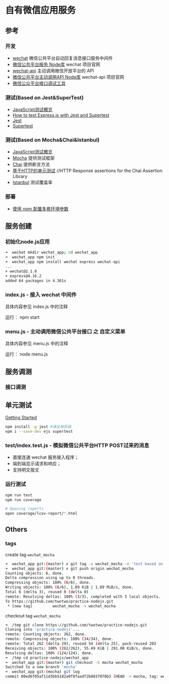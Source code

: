 # 自有微信应用服务

## 参考

### 开发
* [wechat](https://www.npmjs.com/package/wechat) 微信公共平台自动回复消息接口服务中间件
* [微信公共平台服务 Node库](http://doxmate.cool/node-webot/wechat/) wechat 项目官网
* [wechat-api](https://www.npmjs.com/package/wechat-api) 主动调用微信开放平台的 API
* [微信公共平台主动调用API Node库](http://doxmate.cool/node-webot/wechat-api/) wechat-api 项目官网
* [微信公众平台接口调试工具](https://mp.weixin.qq.com/debug)

### 测试(Based on Jest&SuperTest)
* [JavaScript测试概览](http://wiki.li3huo.com/JavaScript_Testing_Overview#Jest)
* [How to test Express.js with Jest and Supertest](http://www.albertgao.xyz/2017/05/24/how-to-test-expressjs-with-jest-and-supertest/)
* [Jest](https://facebook.github.io/jest/)
* [Supertest](https://github.com/visionmedia/supertest)

### 测试(Based on Mocha&Chai&Istanbul)
* [JavaScript测试概览](http://wiki.li3huo.com/JavaScript_Testing_Overview#Mocha)
* [Mocha](https://mochajs.org) 提供测试框架
* [Chai](https://github.com/chaijs/chai) 提供断言方法
* [基于HTTP的单元测试](https://github.com/chaijs/chai-http) //HTTP Response assertions for the Chai Assertion Library
* [Istanbul](https://github.com/gotwarlost/istanbul) 测试覆盖率

### 部署
* [使用 npm 配置多套环境参数](../npm-dev-qa-prod.md)

## 服务创建

### 初始化node.js应用

```bash
➜  wechat mkdir wechat_app; cd wechat_app
➜  wechat_app npm init
➜  wechat_app npm install wechat express wechat-api
...
+ wechat@2.1.0
+ express@4.16.2
added 64 packages in 4.361s
```

### index.js - 接入 wechat 中间件

具体内容参见 index.js 中的注释

运行： npm start

### menu.js - 主动调用微信公共平台接口 之 自定义菜单

具体内容参见 menu.js 中的注释

运行： node menu.js

## 服务调测

### 接口调测


## 单元测试
[Getting Started](https://facebook.github.io/jest/docs/en/getting-started.html)

```bash
npm install -g jest #请全局安装
npm i --save-dev ejs supertest
```

### test/index.test.js - 模拟微信公共平台HTTP POST过来的消息

* 直接连通 wechat 服务接入程序；
* 端到端显示请求和响应；
* 支持明文报文

### 运行测试

```bash
npm run test
npm run coverage

# Opening reports
open coverage/lcov-report/*.html
```


## Others

### tags

create tag `wechat_mocha`

```bash
➜  wechat_app git:(master) ✗ git tag -a wechat_mocha -m 'test based on mocha'
➜  wechat_app git:(master) ✗ git push origin wechat_mocha
Counting objects: 6, done.
Delta compression using up to 8 threads.
Compressing objects: 100% (6/6), done.
Writing objects: 100% (6/6), 1.09 KiB | 1.09 MiB/s, done.
Total 6 (delta 3), reused 0 (delta 0)
remote: Resolving deltas: 100% (3/3), completed with 3 local objects.
To https://github.com/twotwo/practice-nodejs.git
 * [new tag]         wechat_mocha -> wechat_mocha
```

checkout tag `wechat_mocha`

```bash
➜  /tmp git clone https://github.com/twotwo/practice-nodejs.git
Cloning into 'practice-nodejs'...
remote: Counting objects: 262, done.
remote: Compressing objects: 100% (34/34), done.
remote: Total 262 (delta 29), reused 54 (delta 25), pack-reused 203
Receiving objects: 100% (262/262), 55.49 KiB | 291.00 KiB/s, done.
Resolving deltas: 100% (124/124), done.
➜  /tmp cd practice-nodejs/wechat_app
➜  wechat_app git:(master) git checkout -b mocha wechat_mocha
Switched to a new branch 'mocha'
➜  wechat_app git:(mocha) git log
commit 00ed6f05af11d3bb5182a0f8faadf2b8037070b3 (HEAD -> mocha, tag: wechat_mocha)
```
